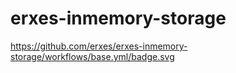 # erxes-inmemory-storage

https://github.com/erxes/erxes-inmemory-storage/workflows/base.yml/badge.svg
